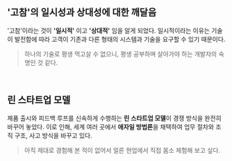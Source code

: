 ## '고참'의 일시성과 상대성에 대한 깨달음

'고참'이라는 것이 **'일시적'** 이고 **'상대적'** 임을 알게 되었다. 일시적이라는 이유는 기술이 발전함에 따라 고객이 기존과 다른 형태의 시스템과 기술을 요구할 수 있기 때문이다.

> 하나의 기술로 평생 먹고살 수 없으니, 평생 공부하며 살아가야 하는 개발자의 숙명인 것 같다.

<br>

## 린 스타트업 모델

제품 출시와 피드백 루프를 신속하게 수행하는 **린 스타트업 모델**이 경쟁 방식을 완전히 바꾸어 놓았다. 이로 인해, 세계 여러 곳에서 **애자일 방법론**을 채택하여 업무 절차와 조직 구조, 사고 방식을 바꾸고 있다.

> 아직 제대로 경험해 본 적이 없어서 얼른 현업에서 직접 몸소 체험해 보고 싶다.
